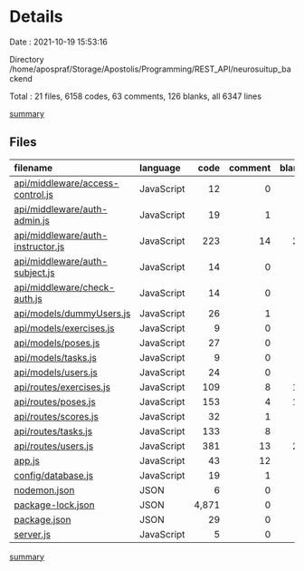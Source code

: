 # Details

Date : 2021-10-19 15:53:16

Directory /home/apospraf/Storage/Apostolis/Programming/REST_API/neurosuitup_backend

Total : 21 files,  6158 codes, 63 comments, 126 blanks, all 6347 lines

[summary](results.md)

## Files
| filename | language | code | comment | blank | total |
| :--- | :--- | ---: | ---: | ---: | ---: |
| [api/middleware/access-control.js](/api/middleware/access-control.js) | JavaScript | 12 | 0 | 5 | 17 |
| [api/middleware/auth-admin.js](/api/middleware/auth-admin.js) | JavaScript | 19 | 1 | 1 | 21 |
| [api/middleware/auth-instructor.js](/api/middleware/auth-instructor.js) | JavaScript | 223 | 14 | 26 | 263 |
| [api/middleware/auth-subject.js](/api/middleware/auth-subject.js) | JavaScript | 14 | 0 | 1 | 15 |
| [api/middleware/check-auth.js](/api/middleware/check-auth.js) | JavaScript | 14 | 0 | 1 | 15 |
| [api/models/dummyUsers.js](/api/models/dummyUsers.js) | JavaScript | 26 | 1 | 5 | 32 |
| [api/models/exercises.js](/api/models/exercises.js) | JavaScript | 9 | 0 | 2 | 11 |
| [api/models/poses.js](/api/models/poses.js) | JavaScript | 27 | 0 | 2 | 29 |
| [api/models/tasks.js](/api/models/tasks.js) | JavaScript | 9 | 0 | 2 | 11 |
| [api/models/users.js](/api/models/users.js) | JavaScript | 24 | 0 | 2 | 26 |
| [api/routes/exercises.js](/api/routes/exercises.js) | JavaScript | 109 | 8 | 11 | 128 |
| [api/routes/poses.js](/api/routes/poses.js) | JavaScript | 153 | 4 | 11 | 168 |
| [api/routes/scores.js](/api/routes/scores.js) | JavaScript | 32 | 1 | 5 | 38 |
| [api/routes/tasks.js](/api/routes/tasks.js) | JavaScript | 133 | 8 | 9 | 150 |
| [api/routes/users.js](/api/routes/users.js) | JavaScript | 381 | 13 | 26 | 420 |
| [app.js](/app.js) | JavaScript | 43 | 12 | 7 | 62 |
| [config/database.js](/config/database.js) | JavaScript | 19 | 1 | 3 | 23 |
| [nodemon.json](/nodemon.json) | JSON | 6 | 0 | 0 | 6 |
| [package-lock.json](/package-lock.json) | JSON | 4,871 | 0 | 1 | 4,872 |
| [package.json](/package.json) | JSON | 29 | 0 | 1 | 30 |
| [server.js](/server.js) | JavaScript | 5 | 0 | 5 | 10 |

[summary](results.md)